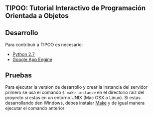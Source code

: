 ## TIPOO: Tutorial Interactivo de Programación Orientada a Objetos

## Desarrollo

Para contribuir a TIPOO es necesario:

 * [Python 2.7][2]
 * [Google App Engine][3]

## Pruebas

Para ejecutar la version de desarrollo y crear la instancia del servidor primero se
usa el comando `$ make instance` en el directorio raíz del proyecto si estas en un entorno UNIX (Mac OSX o Linux).
Si estas desarrollando den Windows, debes instalar [Make][1] y de igual manera ejecutar el comando anterior


[1]: http://gnuwin32.sourceforge.net/packages/make.htm
[2]: https://www.python.org/
[3]: https://developers.google.com/appengine/downloads
